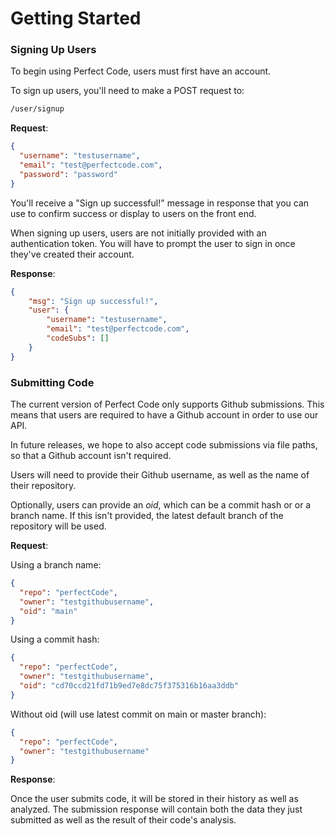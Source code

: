 # Getting Started

### Signing Up Users

To begin using Perfect Code, users must first have an account.

To sign up users, you'll need to make a POST request to:

```zsh
/user/signup
```

**Request**:

```json
{
  "username": "testusername",
  "email": "test@perfectcode.com",
  "password": "password"
}
```

You'll receive a "Sign up successful!" message in response that you can use to confirm success or display to users on the front end.

When signing up users, users are not initially provided with an authentication token. You will have to prompt the user to sign in once they've created their account.

**Response**:

```json
{
    "msg": "Sign up successful!",
    "user": {
        "username": "testusername",
        "email": "test@perfectcode.com",
        "codeSubs": []
    }
}
```

### Submitting Code

The current version of Perfect Code only supports Github submissions. This means that users are required to have a Github account in order to use our API.

In future releases, we hope to also accept code submissions via file paths, so that a Github account isn't required.

Users will need to provide their Github username, as well as the name of their repository.

Optionally, users can provide an *oid*, which can be a commit hash or or a branch name. If this isn't provided, the latest default branch of the repository will be used.

**Request**:

Using a branch name:

```json
{
  "repo": "perfectCode",
  "owner": "testgithubusername",
  "oid": "main"
}
```

Using a commit hash:

```json
{
  "repo": "perfectCode",
  "owner": "testgithubusername",
  "oid": "cd70ccd21fd71b9ed7e8dc75f375316b16aa3ddb"
}
```

Without oid (will use latest commit on main or master branch):

```json
{
  "repo": "perfectCode",
  "owner": "testgithubusername"
}
```

**Response**:

Once the user submits code, it will be stored in their history as well as analyzed. The submission response will contain both the data they just submitted as well as the result of their code's analysis. 
